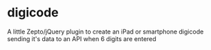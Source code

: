 digicode
========

A little Zepto/jQuery plugin to create an iPad or smartphone digicode sending it's data to an API when 6 digits are entered

